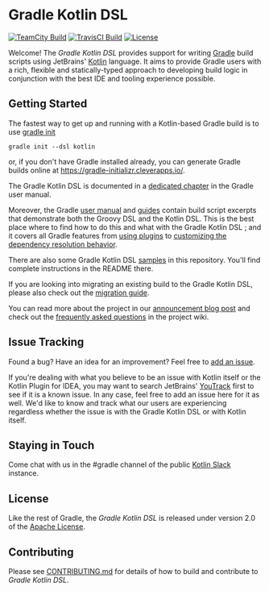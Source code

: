 Gradle Kotlin DSL
=================

[![TeamCity Build](https://builds.gradle.org/app/rest/builds/buildType:GradleKotlinDSL_Develop/statusIcon.svg)](https://builds.gradle.org/viewType.html?buildTypeId=GradleKotlinDSL_Develop)
[![TravisCI Build](https://img.shields.io/travis/gradle/kotlin-dsl/develop.svg)](https://travis-ci.org/gradle/kotlin-dsl)
[![License](https://img.shields.io/badge/license-Apache%20License%202.0-blue.svg?style=flat)](http://www.apache.org/licenses/LICENSE-2.0)

Welcome! The _Gradle Kotlin DSL_ provides support for writing [Gradle](http://gradle.org) build scripts using JetBrains' [Kotlin](http://kotlinlang.org) language. It aims to provide Gradle users with a rich, flexible and statically-typed approach to developing build logic in conjunction with the best IDE and tooling experience possible.


Getting Started
---------------

The fastest way to get up and running with a Kotlin-based Gradle build is to use [gradle init](https://docs.gradle.org/current/userguide/build_init_plugin.html)

```
gradle init --dsl kotlin
```

or, if you don't have Gradle installed already, you can generate Gradle builds online at https://gradle-initializr.cleverapps.io/.

The Gradle Kotlin DSL is documented in a [dedicated chapter](https://docs.gradle.org/current/userguide/kotlin_dsl.html) in the Gradle user manual.

Moreover, the Gradle [user manual](https://docs.gradle.org/current/userguide/userguide.html) and [guides](https://gradle.org/guides/) contain build script excerpts that demonstrate both the Groovy DSL and the Kotlin DSL. This is the best place where to find how to do this and what with the Gradle Kotlin DSL ; and it covers all Gradle features from [using plugins](https://docs.gradle.org/current/userguide/plugins.html#plugins) to [customizing the dependency resolution behavior](https://docs.gradle.org/current/userguide/customizing_dependency_resolution_behavior.html#customizing_dependency_resolution_behavior).

There are also some Gradle Kotlin DSL [samples](samples) in this repository. You'll find complete instructions in the README there.

If you are looking into migrating an existing build to the Gradle Kotlin DSL, please also check out the [migration guide](https://guides.gradle.org/migrating-build-logic-from-groovy-to-kotlin/).

You can read more about the project in our [announcement blog post](http://gradle.org/blog/kotlin-meets-gradle) and check out the [frequently asked questions](https://github.com/gradle/kotlin-dsl/wiki/Frequently-Asked-Questions) in the project wiki.


Issue Tracking
--------------

Found a bug? Have an idea for an improvement? Feel free to [add an issue](../../issues).

If you're dealing with what you believe to be an issue with Kotlin itself or the Kotlin Plugin for IDEA, you may want to search JetBrains' [YouTrack](https://youtrack.jetbrains.com/issues/KT) first to see if it is a known issue. In any case, feel free to add an issue here for it as well. We'd like to know and track what our users are experiencing regardless whether the issue is with the Gradle Kotlin DSL or with Kotlin itself.


Staying in Touch
----------------

Come chat with us in the #gradle channel of the public [Kotlin Slack](http://slack.kotlinlang.org/) instance.


License
-------
Like the rest of Gradle, the _Gradle Kotlin DSL_ is released under version 2.0 of the [Apache License](LICENSE.md).


Contributing
------------

Please see [CONTRIBUTING.md](.github/CONTRIBUTING.md) for details of how to build and contribute to _Gradle Kotlin DSL_.
